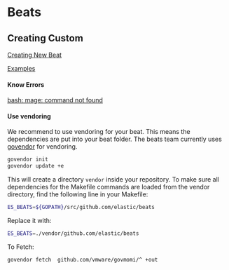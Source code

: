 # Beats

## Creating Custom

[Creating New  Beat](https://www.elastic.co/guide/en/beats/devguide/current/new-beat.html)

[Examples](https://www.elastic.co/blog/build-your-own-beat)

#### Know Errors

[bash: mage: command not found](https://discuss.elastic.co/t/error-on-make-setup/147473)

#### Use vendoring

We recommend to use vendoring for your beat. This means the dependencies are put into your beat folder. The beats team currently uses [govendor](https://github.com/kardianos/govendor) for vendoring.

```sh
govendor init
govendor update +e
```

This will create a directory `vendor` inside your repository. To make sure all dependencies for the Makefile commands are loaded from the vendor directory, find the following line in your Makefile:

```sh
ES_BEATS=${GOPATH}/src/github.com/elastic/beats
```

Replace it with:

```sh
ES_BEATS=./vendor/github.com/elastic/beats
```

To Fetch: 

```sh
govendor fetch  github.com/vmware/govmomi/^ +out
```